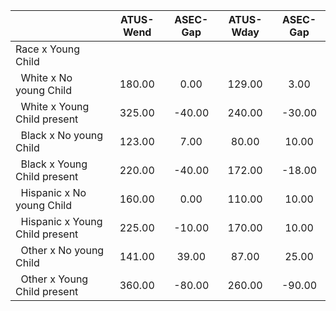 
|                      |    ATUS-Wend |     ASEC-Gap |    ATUS-Wday |     ASEC-Gap |
| -------------------- | :----------: | :----------: | :----------: | :----------: |
| Race x Young Child   |              |              |              |              |
| &nbsp;&nbsp;White x No young Child |       180.00 |         0.00 |       129.00 |         3.00 |
| &nbsp;&nbsp;White x Young Child present |       325.00 |       -40.00 |       240.00 |       -30.00 |
| &nbsp;&nbsp;Black x No young Child |       123.00 |         7.00 |        80.00 |        10.00 |
| &nbsp;&nbsp;Black x Young Child present |       220.00 |       -40.00 |       172.00 |       -18.00 |
| &nbsp;&nbsp;Hispanic x No young Child |       160.00 |         0.00 |       110.00 |        10.00 |
| &nbsp;&nbsp;Hispanic x Young Child present |       225.00 |       -10.00 |       170.00 |        10.00 |
| &nbsp;&nbsp;Other x No young Child |       141.00 |        39.00 |        87.00 |        25.00 |
| &nbsp;&nbsp;Other x Young Child present |       360.00 |       -80.00 |       260.00 |       -90.00 |

